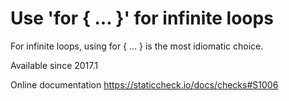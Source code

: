 # Use 'for { ... }' for infinite loops

For infinite loops, using for { ... } is the most idiomatic choice.

Available since
    2017.1

Online documentation
    https://staticcheck.io/docs/checks#S1006
